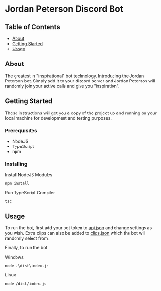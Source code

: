 # Jordan Peterson Discord Bot

## Table of Contents

- [About](#about)
- [Getting Started](#getting_started)
- [Usage](#usage)

## About <a name = "about"></a>

The greatest in "inspirational" bot technology. Introducing the Jordan Peterson bot. Simply add it to your discord server and Jordan Peterson will randomly join your active calls and give you "inspiration".

## Getting Started <a name = "getting_started"></a>

These instructions will get you a copy of the project up and running on your local machine for development and testing purposes.

### Prerequisites

* NodeJS
* TypeScript
* npm
### Installing

Install NodeJS Modules
```
npm install
```

Run TypeScript Compiler

```
tsc
```



## Usage <a name = "usage"></a>
To run the bot, first add your bot token to [api.json](config/api.json) and change settings as you wish. Extra clips can also be added to  [clips.json](config/clips.json) which the bot will randomly select from.

Finally, to run the bot:

Windows
```
node .\dist\index.js
```
Linux
```
node /dist/index.js
```